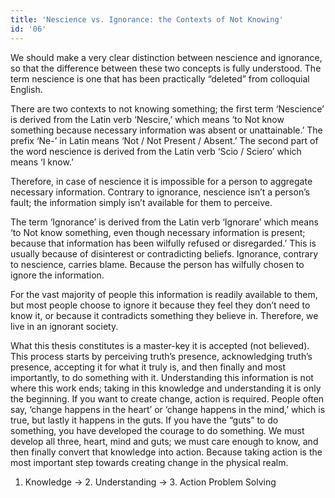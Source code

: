 ```yaml
---
title: 'Nescience vs. Ignorance: the Contexts of Not Knowing'
id: '06'
---
```


We should make a very clear distinction between nescience and ignorance, so that the difference between these two concepts is fully understood. The term nescience is one that has been practically “deleted” from colloquial English.

There are two contexts to not knowing something; the first term ‘Nescience’ is derived from the Latin verb ‘Nescire,’ which means ‘to Not know something because necessary information was absent or unattainable.’ The prefix ‘Ne-’ in Latin means ‘Not / Not Present / Absent.’ The second part of the word nescience is derived from the Latin verb ‘Scio / Sciero’ which means ‘I know.’

Therefore, in case of nescience it is impossible for a person to aggregate necessary information. Contrary to ignorance, nescience isn’t a person’s fault; the information simply isn’t available for them to perceive.

The term ‘Ignorance’ is derived from the Latin verb ‘Ignorare’ which means ‘to Not know something, even though necessary information is present; because that information has been wilfully refused or disregarded.’ This is usually because of disinterest or contradicting beliefs. Ignorance, contrary to nescience, carries blame. Because the person has wilfully chosen to ignore the information.

For the vast majority of people this information is readily available to them, but most people choose to ignore it because they feel they don’t need to know it, or because it contradicts something they believe in. Therefore, we live in an ignorant society.

What this thesis constitutes is a master-key it is accepted (not believed). This process starts by perceiving truth’s presence, acknowledging truth’s presence, accepting
it for what it truly is, and then finally and most importantly, to do something with it. Understanding this information is not where this work ends; taking in this knowledge and understanding it is only the beginning. If you want to create change, action is required.
People often say, ‘change happens in the heart’ or ‘change happens in the mind,’ which is true, but lastly it happens in the guts. If you have the “guts” to do something, you have developed the courage to do something. We must develop all three, heart, mind and guts; we must care enough to know, and then finally convert that knowledge into action. Because taking action is the most important step towards creating change in the physical realm.

1. Knowledge → 2. Understanding → 3. Action Problem Solving
